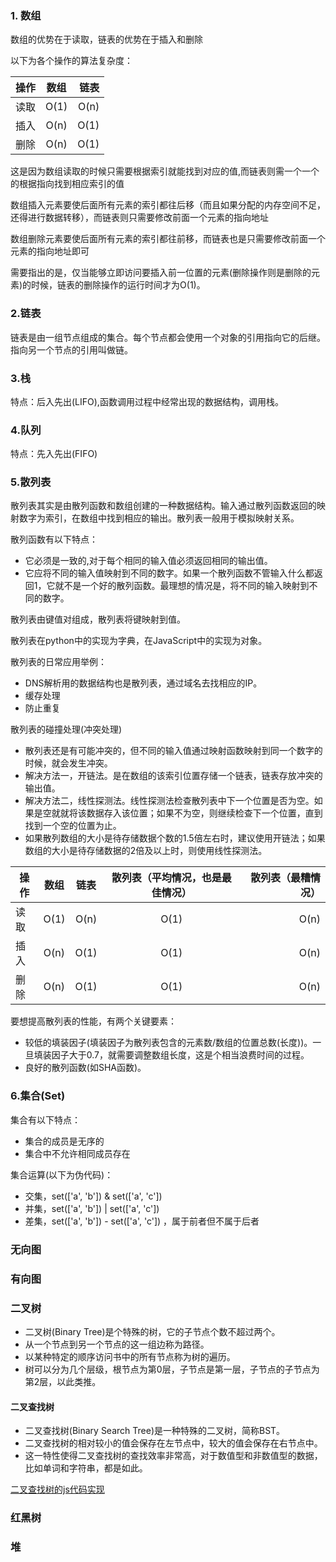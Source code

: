 ### 1. 数组

数组的优势在于读取，链表的优势在于插入和删除

以下为各个操作的算法复杂度：

操作|数组|链表
---|:--:|---:
读取|O(1)|O(n)
插入|O(n)|O(1)
删除|O(n)|O(1)

这是因为数组读取的时候只需要根据索引就能找到对应的值,而链表则需一个一个的根据指向找到相应索引的值

数组插入元素要使后面所有元素的索引都往后移（而且如果分配的内存空间不足，还得进行数据转移），而链表则只需要修改前面一个元素的指向地址

数组删除元素要使后面所有元素的索引都往前移，而链表也是只需要修改前面一个元素的指向地址即可

需要指出的是，仅当能够立即访问要插入前一位置的元素(删除操作则是删除的元素)的时候，链表的删除操作的运行时间才为O(1)。

### 2.链表

链表是由一组节点组成的集合。每个节点都会使用一个对象的引用指向它的后继。指向另一个节点的引用叫做链。

### 3.栈

特点：后入先出(LIFO),函数调用过程中经常出现的数据结构，调用栈。

### 4.队列

特点：先入先出(FIFO)

### 5.散列表

散列表其实是由散列函数和数组创建的一种数据结构。输入通过散列函数返回的映射数字为索引，在数组中找到相应的输出。散列表一般用于模拟映射关系。

散列函数有以下特点：

* 它必须是一致的,对于每个相同的输入值必须返回相同的输出值。
* 它应将不同的输入值映射到不同的数字。如果一个散列函数不管输入什么都返回1，它就不是一个好的散列函数。最理想的情况是，将不同的输入映射到不同的数字。


散列表由键值对组成，散列表将键映射到值。

散列表在python中的实现为字典，在JavaScript中的实现为对象。

散列表的日常应用举例：

* DNS解析用的数据结构也是散列表，通过域名去找相应的IP。
* 缓存处理
* 防止重复


散列表的碰撞处理(冲突处理)

* 散列表还是有可能冲突的，但不同的输入值通过映射函数映射到同一个数字的时候，就会发生冲突。
* 解决方法一，开链法。是在数组的该索引位置存储一个链表，链表存放冲突的输出值。
* 解决方法二，线性探测法。线性探测法检查散列表中下一个位置是否为空。如果是空就就将该数据存入该位置；如果不为空，则继续检查下一个位置，直到找到一个空的位置为止。
* 如果散列数组的大小是待存储数据个数的1.5倍左右时，建议使用开链法；如果数组的大小是待存储数据的2倍及以上时，则使用线性探测法。

操作|数组|链表|散列表（平均情况，也是最佳情况）|散列表（最糟情况）
---|:--:|:--:|:--:|---:
读取|O(1)|O(n)|O(1)|O(n)
插入|O(n)|O(1)|O(1)|O(n)
删除|O(n)|O(1)|O(1)|O(n)


要想提高散列表的性能，有两个关键要素：

* 较低的填装因子(填装因子为散列表包含的元素数/数组的位置总数(长度))。一旦填装因子大于0.7，就需要调整数组长度，这是个相当浪费时间的过程。
* 良好的散列函数(如SHA函数)。

### 6.集合(Set)

集合有以下特点：

* 集合的成员是无序的
* 集合中不允许相同成员存在

集合运算(以下为伪代码)：

* 交集，set(['a', 'b']) & set(['a', 'c']) 
* 并集，set(['a', 'b']) | set(['a', 'c']) 
* 差集，set(['a', 'b']) - set(['a', 'c']) ，属于前者但不属于后者

### 无向图


### 有向图


### 二叉树

* 二叉树(Binary Tree)是个特殊的树，它的子节点个数不超过两个。
* 从一个节点到另一个节点的这一组边称为路径。
* 以某种特定的顺序访问书中的所有节点称为树的遍历。
* 树可以分为几个层级，根节点为第0层，子节点是第一层，子节点的子节点为第2层，以此类推。

#### 二叉查找树

* 二叉查找树(Binary Search Tree)是一种特殊的二叉树，简称BST。
* 二叉查找树的相对较小的值会保存在左节点中，较大的值会保存在右节点中。
* 这一特性使得二叉查找树的查找效率非常高，对于数值型和非数值型的数据，比如单词和字符串，都是如此。

[二叉查找树的js代码实现](https://github.com/herofei/Data-structure-ALgorithims-with-Js/blob/master/Data-Structure/BST.js)

### 红黑树


### 堆